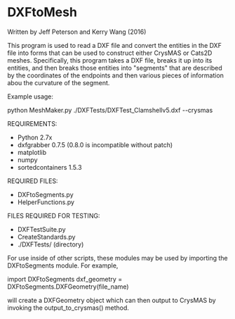 # DXFtoMesh
Written by Jeff Peterson and Kerry Wang (2016)

This program is used to read a DXF file and convert the entities in the DXF file
into forms that can be used to construct either CrysMAS or Cats2D meshes.
Specifically, this program takes a DXF file, breaks it up into its entities, and
then breaks those entities into "segments" that are described by the coordinates
of the endpoints and then various pieces of information abou the curvature of
the segment.

Example usage:

python MeshMaker.py ./DXFTests/DXFTest_Clamshellv5.dxf --crysmas

REQUIREMENTS:
- Python 2.7x
- dxfgrabber 0.7.5 (0.8.0 is incompatible without patch)
- matplotlib
- numpy
- sortedcontainers 1.5.3

REQUIRED FILES:
- DXFtoSegments.py
- HelperFunctions.py

FILES REQUIRED FOR TESTING:
- DXFTestSuite.py
- CreateStandards.py
- ./DXFTests/ (directory)

For use inside of other scripts, these modules may be used by importing the
DXFtoSegments module. For example,

import DXFtoSegments
dxf_geometry = DXFtoSegments.DXFGeometry(file_name)

will create a DXFGeometry object which can then output to CrysMAS by invoking
the output_to_crysmas() method.

